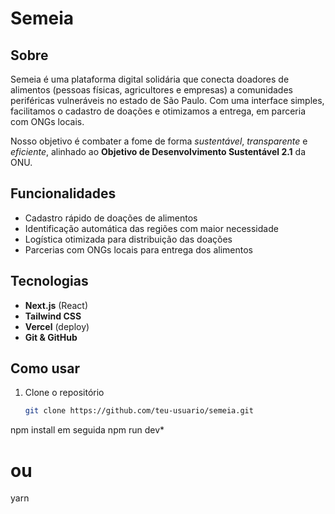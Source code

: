 # Semeia

## Sobre

Semeia é uma plataforma digital solidária que conecta doadores de alimentos (pessoas físicas, agricultores e empresas) a comunidades periféricas vulneráveis no estado de São Paulo. Com uma interface simples, facilitamos o cadastro de doações e otimizamos a entrega, em parceria com ONGs locais.

Nosso objetivo é combater a fome de forma *sustentável*, *transparente* e *eficiente*, alinhado ao **Objetivo de Desenvolvimento Sustentável 2.1** da ONU.

## Funcionalidades

- Cadastro rápido de doações de alimentos
- Identificação automática das regiões com maior necessidade
- Logística otimizada para distribuição das doações
- Parcerias com ONGs locais para entrega dos alimentos

## Tecnologias

- **Next.js** (React)
- **Tailwind CSS**
- **Vercel** (deploy)
- **Git & GitHub**

## Como usar

1. Clone o repositório  
   ```bash
   git clone https://github.com/teu-usuario/semeia.git

npm install em seguida npm run dev*
# ou
yarn
